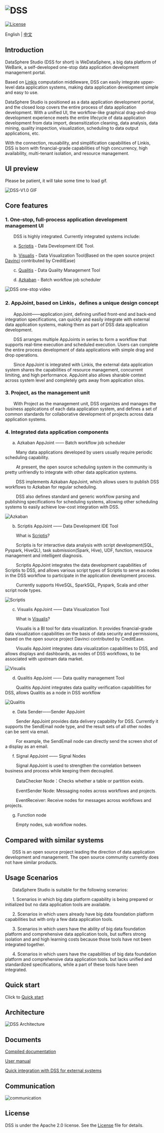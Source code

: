 ![DSS](images/en_US/readme/DSS_logo.png)
====

[![License](https://img.shields.io/badge/license-Apache%202-4EB1BA.svg)](https://www.apache.org/licenses/LICENSE-2.0.html)

English | [中文](README-ZH.md)

## Introduction

DataSphere Studio (DSS for short) is WeDataSphere, a big data platform of WeBank, a self-developed one-stop data application development management portal.

Based on [Linkis](https://github.com/WeBankFinTech/Linkis) computation middleware, DSS can easily integrate upper-level data application systems, making data application development simple and easy to use.

DataSphere Studio is positioned as a data application development portal, and the closed loop covers the entire process of data application development. With a unified UI, the workflow-like graphical drag-and-drop development experience meets the entire lifecycle of data application development from data import, desensitization cleaning, data analysis, data mining, quality inspection, visualization, scheduling to data output applications, etc.

With the connection, reusability, and simplification capabilities of Linkis, DSS is born with financial-grade capabilities of high concurrency, high availability, multi-tenant isolation, and resource management.

## UI preview

Please be patient, it will take some time to load gif.

![DSS-V1.0 GIF](images/en_US/readme/DSS_gif.gif)

## Core features

### 1. One-stop, full-process application development management UI

&nbsp; &nbsp; &nbsp; &nbsp;DSS is highly integrated. Currently integrated systems include:
 
 &nbsp; &nbsp; &nbsp; &nbsp;a. [Scriptis](https://github.com/WeBankFinTech/Scriptis) - Data Development IDE Tool.
 
 &nbsp; &nbsp; &nbsp; &nbsp;b. [Visualis](https://github.com/WeBankFinTech/Visualis) - Data Visualization Tool(Based on the open source project [Davinci](https://github.com/edp963/davinci) contributed by CreditEase)
 
 &nbsp; &nbsp; &nbsp; &nbsp;c. [Qualitis](https://github.com/WeBankFinTech/Qualitis) - Data Quality Management Tool
 
 &nbsp; &nbsp; &nbsp; &nbsp;d. [Azkaban](https://azkaban.github.io/) - Batch workflow job scheduler
 
![DSS one-stop video](images/en_US/readme/onestop.gif) 

### 2. AppJoint, based on Linkis，defines a unique design concept

 &nbsp; &nbsp; &nbsp; &nbsp;AppJoint——application joint, defining unified front-end and back-end 
                            integration specifications, can quickly and easily integrate with external data application systems, 
                            making them as part of DSS data application development.

 &nbsp; &nbsp; &nbsp; &nbsp;DSS arranges multiple AppJoints in series to form a workflow that supports real-time execution and scheduled execution. Users can complete the entire process development of data applications with simple drag and drop operations.

 &nbsp; &nbsp; &nbsp; &nbsp;Since AppJoint is integrated with Linkis, the external data application system shares the capabilities of resource management, concurrent limiting, and high performance. AppJoint also allows sharable context across system level and completely gets away from application silos.

### 3. Project, as the management unit

 &nbsp; &nbsp; &nbsp; &nbsp;With Project as the management unit, DSS organizes and manages the business applications of each data application system, and defines a set of common standards for collaborative development of projects across data application systems.

### 4. Integrated data application components

 &nbsp; &nbsp;&nbsp; &nbsp;a. Azkaban AppJoint —— Batch workflow job scheduler

&nbsp; &nbsp; &nbsp; &nbsp; &nbsp;Many data applications developed by users usually require periodic scheduling capability.
                                                 
&nbsp; &nbsp; &nbsp; &nbsp; &nbsp;At present, the open source scheduling system in the community is pretty unfriendly to integrate with other data application systems.
                                                 
&nbsp; &nbsp; &nbsp; &nbsp; &nbsp;DSS implements Azkaban AppJoint, which allows users to publish DSS workflows to Azkaban for regular scheduling.
                                                 
&nbsp; &nbsp; &nbsp; &nbsp; &nbsp;DSS also defines standard and generic workflow parsing and publishing specifications for scheduling systems, allowing other scheduling systems to easily achieve low-cost integration with DSS.
                                                 
![Azkaban](images/en_US/readme/Azkaban_AppJoint.gif)

 &nbsp; &nbsp;&nbsp; &nbsp;b. Scriptis AppJoint —— Data Development IDE Tool

&nbsp; &nbsp; &nbsp; &nbsp; &nbsp;What is [Scriptis](https://github.com/WeBankFinTech/Scriptis)?
                                                 
&nbsp; &nbsp; &nbsp; &nbsp; &nbsp;Scriptis is for interactive data analysis with script development(SQL, Pyspark, HiveQL), task submission(Spark, Hive), UDF, function, resource management and intelligent diagnosis.
                                                
&nbsp; &nbsp; &nbsp; &nbsp; &nbsp;Scriptis AppJoint integrates the data development capabilities of Scriptis to DSS, and allows various script types of Scriptis to serve as nodes in the DSS workflow to participate in the application development process.
                                                
&nbsp; &nbsp; &nbsp; &nbsp; &nbsp;Currently supports HiveSQL, SparkSQL, Pyspark, Scala and other script node types.
                                                
![Scriptis](images/en_US/readme/Scriptis_AppJoint.gif)

 &nbsp; &nbsp;&nbsp; &nbsp;c. Visualis AppJoint —— Data Visualization Tool

&nbsp; &nbsp; &nbsp; &nbsp; &nbsp;What is [Visualis](https://github.com/WeBankFinTech/Visualis)?
                                                 
&nbsp; &nbsp; &nbsp; &nbsp; &nbsp;Visualis is a BI tool for data visualization. It provides financial-grade data visualization capabilities on the basis of data security and permissions, based on the open source project Davinci contributed by CreditEase.
                                                
&nbsp; &nbsp; &nbsp; &nbsp; &nbsp;Visualis AppJoint integrates data visualization capabilities to DSS, and allows displays and dashboards, as nodes of DSS workflows, to be associated with upstream data market.
                                                
![Visualis](images/en_US/readme/Visualis_AppJoint.gif)

 &nbsp; &nbsp;&nbsp; &nbsp;d. Qualitis AppJoint —— Data quality management Tool

&nbsp; &nbsp; &nbsp; &nbsp; &nbsp;Qualitis AppJoint integrates data quality verification capabilities for DSS, allows Qualitis as a node in DSS workflow
                                                
![Qualitis](images/en_US/readme/Qualitis_AppJoint.gif)

 &nbsp; &nbsp;&nbsp; &nbsp;e. Data Sender——Sender AppJoint

&nbsp; &nbsp; &nbsp; &nbsp; &nbsp;Sender AppJoint provides data delivery capability for DSS. Currently it supports the SendEmail node type, and the result sets of all other nodes can be sent via email.
                                                 
&nbsp; &nbsp; &nbsp; &nbsp; &nbsp;For example, the SendEmail node can directly send the screen shot of a display as an email.  

 &nbsp; &nbsp;&nbsp; &nbsp;f. Signal AppJoint —— Signal Nodes

&nbsp; &nbsp; &nbsp; &nbsp; &nbsp;Signal AppJoint is used to strengthen the correlation between business and process while keeping them decoupled.
                                                
&nbsp; &nbsp; &nbsp; &nbsp; &nbsp;DataChecker Node：Checks whether a table or partition exists.
                                                    
&nbsp; &nbsp; &nbsp; &nbsp; &nbsp;EventSender Node: Messaging nodes across workflows and projects.
                                                 
&nbsp; &nbsp; &nbsp; &nbsp; &nbsp;EventReceiver: Receive nodes for messages across workflows and projects.
   
 &nbsp; &nbsp;&nbsp; &nbsp;g. Function node
   
&nbsp; &nbsp; &nbsp; &nbsp; &nbsp;Empty nodes, sub workflow nodes.

##  Compared with similar systems

 &nbsp; &nbsp;&nbsp; &nbsp;DSS is an open source project leading the direction of data application development and management.
 The open source community currently does not have similar products.

## Usage Scenarios

 &nbsp; &nbsp;&nbsp; &nbsp;DataSphere Studio is suitable for the following scenarios:

 &nbsp; &nbsp;&nbsp; &nbsp;1. Scenarios in which big data platform capability is being prepared or initialized but no data application tools are available.

 &nbsp; &nbsp;&nbsp; &nbsp;2. Scenarios in which users already have big data foundation platform capabilities but with only a few data application tools.

 &nbsp; &nbsp;&nbsp; &nbsp;3. Scenarios in which users have the ability of big data foundation platform and comprehensive data application tools, but suffers strong isolation and and high learning costs because those tools have not been integrated together.

 &nbsp; &nbsp;&nbsp; &nbsp;4. Scenarios in which users have the capabilities of big data foundation platform and comprehensive data application tools. but lacks unified and standardized specifications, while a part of these tools have been integrated.


## Quick start

Click to [Quick start](https://github.com/WeBankFinTech/DataSphereStudio/blob/master/docs/en_US/ch3/DataSphereStudio_quick_start.md)

## Architecture

![DSS Architecture](images/en_US/readme/architecture.png)

## Documents

[Compiled documentation](https://github.com/WeBankFinTech/DataSphereStudio/blob/master/docs/en_US/ch1/DataSphereStudio_Compile_Manual.md)

[User manual](https://github.com/WeBankFinTech/DataSphereStudio/blob/master/docs/en_US/ch3/DataSphereStudio_quick_start.md)

[Quick integration with DSS for external systems]()

## Communication

![communication](images/en_US/readme/communication.png)

## License

DSS is under the Apache 2.0 license. See the [License](LICENSE) file for details.
